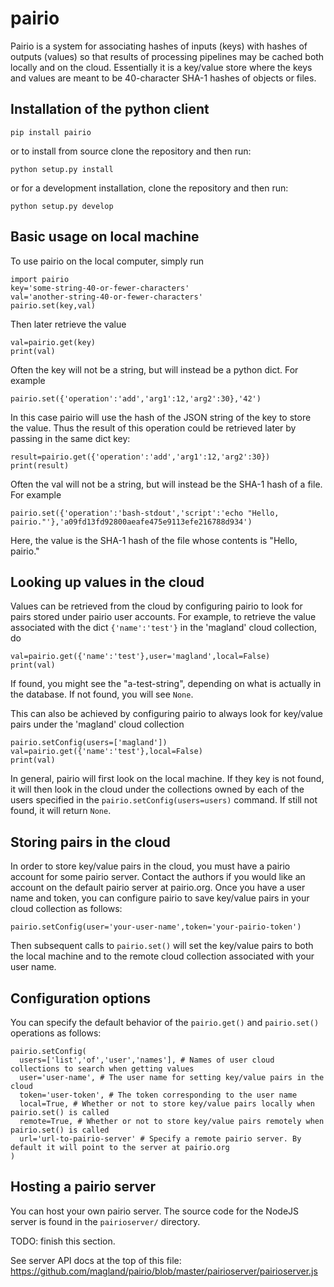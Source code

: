 # pairio

Pairio is a system for associating hashes of inputs (keys) with hashes of outputs (values) so that results of processing pipelines may be cached both locally and on the cloud. Essentially it is a key/value store where the keys and values are meant to be 40-character SHA-1 hashes of objects or files.

## Installation of the python client

```
pip install pairio
```

or to install from source clone the repository and then run:

```
python setup.py install
```

or for a development installation, clone the repository and then run:

```
python setup.py develop
```

## Basic usage on local machine

To use pairio on the local computer, simply run

```
import pairio
key='some-string-40-or-fewer-characters'
val='another-string-40-or-fewer-characters'
pairio.set(key,val)
```

Then later retrieve the value

```
val=pairio.get(key)
print(val)
```

Often the key will not be a string, but will instead be a python dict. For example

```
pairio.set({'operation':'add','arg1':12,'arg2':30},'42')
```

In this case pairio will use the hash of the JSON string of the key to store the value. Thus the result of this operation could be retrieved later by passing in the same dict key:

```
result=pairio.get({'operation':'add','arg1':12,'arg2':30})
print(result)
```

Often the val will not be a string, but will instead be the SHA-1 hash of a file. For example

```
pairio.set({'operation':'bash-stdout','script':'echo "Hello, pairio."'},'a09fd13fd92800aeafe475e9113efe216788d934')
```

Here, the value is the SHA-1 hash of the file whose contents is "Hello, pairio."

## Looking up values in the cloud

Values can be retrieved from the cloud by configuring pairio to look for pairs stored under pairio user accounts. For example, to retrieve the value associated with the dict `{'name':'test'}` in the 'magland' cloud collection, do

```
val=pairio.get({'name':'test'},user='magland',local=False)
print(val)
```

If found, you might see the "a-test-string", depending on what is actually in the database. If not found, you will see `None`.

This can also be achieved by configuring pairio to always look for key/value pairs under the 'magland' cloud collection

```
pairio.setConfig(users=['magland'])
val=pairio.get({'name':'test'},local=False)
print(val)
```

In general, pairio will first look on the local machine. If they key is not found, it will then look in the cloud under the collections owned by each of the users specified in the `pairio.setConfig(users=users)` command. If still not found, it will return `None`.

## Storing pairs in the cloud

In order to store key/value pairs in the cloud, you must have a pairio account for some pairio server. Contact the authors if you would like an account on the default pairio server at pairio.org. Once you have a user name and token, you can configure pairio to save key/value pairs in your cloud collection as follows:

```
pairio.setConfig(user='your-user-name',token='your-pairio-token')
```

Then subsequent calls to `pairio.set()` will set the key/value pairs to both the local machine and to the remote cloud collection associated with your user name.

## Configuration options

You can specify the default behavior of the `pairio.get()` and `pairio.set()` operations as follows:

```
pairio.setConfig(
  users=['list','of','user','names'], # Names of user cloud collections to search when getting values
  user='user-name', # The user name for setting key/value pairs in the cloud
  token='user-token', # The token corresponding to the user name
  local=True, # Whether or not to store key/value pairs locally when pairio.set() is called
  remote=True, # Whether or not to store key/value pairs remotely when pairio.set() is called
  url='url-to-pairio-server' # Specify a remote pairio server. By default it will point to the server at pairio.org
)
```

## Hosting a pairio server

You can host your own pairio server. The source code for the NodeJS server is found in the `pairioserver/` directory.

TODO: finish this section.

See server API docs at the top of this file: https://github.com/magland/pairio/blob/master/pairioserver/pairioserver.js

